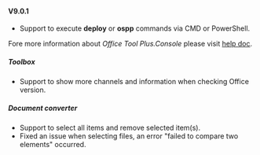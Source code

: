 #### V9.0.1

- Support to execute **deploy** or **ospp** commands via CMD or PowerShell.

Fore more information about *Office Tool Plus.Console* please visit [help doc](https://help.coolhub.top/others/#office-tool-plus-in-application-commands).

##### Toolbox

- Support to show more channels and information when checking Office version.

##### Document converter

- Support to select all items and remove selected item(s).
- Fixed an issue when selecting files, an error "failed to compare two elements" occurred.
